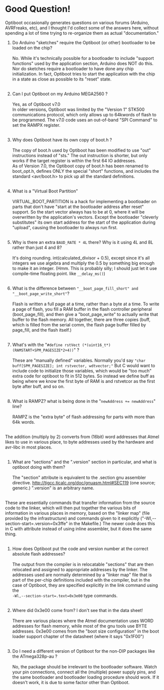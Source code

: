 # Good Question! #

Optiboot occasionally generates questions on various forums (Arduino, AVRFreaks, etc), and I thought I'd collect some of the answers here, without spending a lot of time trying to re-organize them as actual "documentation."

  1. Do Arduino "sketches" require the Optiboot (or other) bootloader to be loaded on the chip?<br><br>
 No.  While it's technically possible for a bootloader to include "support functions" used by the application section, Arduino does NOT do this.  Nor do sketches require a bootloader to have done any chip initialization.  In fact, Optiboot tries to start the application with the chip in a state as close as possible to its "reset" state.<br><br>

  1. Can I put Optiboot on my Arduino MEGA2560 ?<br><br>
  Yes, as of Optiboot v7.0<br>
In older versions, Optiboot was limited by the "Version 1" STK500 communications protocol, which only allows up to 64kwords of flash to be programmed.  The v7.0 code uses an out-of-band "SPI Command" to set the RAMPX register.<br><br>
 
  1. Why does Optiboot have its own copy of boot.h ?<br><br>
  The copy of boot.h used by Optiboot has been modified to use "out" instructions instead of "sts."  The out instruction is shorter, but only works if the target register is within the first 64 IO addresses.<br>
  As of Version 7.0, the Optiboot copy of boot.h has been renamed to boot_opt.h, defines ONLY the special "short" functions, and includes the standard \<avr/boot.h\> to pick up all the standard definitions.<br><br>
  
  1. What is a "Virtual Boot Partition"<br><br> 
 VIRTUAL\_BOOT\_PARTITION is a hack for implementing a bootloader on parts that don't have "start at the bootloader address after reset" support.  So the start vector always has to be at 0, where it will be overwritten by the application's vectors.  Except the bootloader "cleverly substitutes" its own start address for the start of the application during "upload", causing the bootloader to always run first.<br><br>
 
  1. Why is there an extra `BAUD_RATE * 4L` there? Why is it using 4L and 8L rather than just 4 and 8?<br><br>
 It's doing rounding.  int(calculated\_divisor + 0.5), except since it's all integers we use algebra and multiply the 0.5 by something big enough to make it an integer.  (Hmm.  This is probably silly; I should just let it use compile-time floating point.  like `__delay_ms()`)<br><br>
 
  1. What is the difference between `"__boot_page_fill_short" and "__boot_page_write_short"`?
<br><br>
 Flash is written a full page at a time, rather than a byte at a time.  To write a page of flash, you fill a RAM buffer in the flash controller peripheral (boot\_page\_fill), and then give a "boot\_page\_write" to actually write that buffer to the flash memory.  All together, there are three copies (buff, which is filled from the serial comm, the flash page buffer filled by page\_fill, and the flash itself.)<br><br>
 
  1. What's with the "`#define rstVect (*(uint16_t*)(RAMSTART+SPM_PAGESIZE*2+4))`" ?
<br><br>
 These are "manually defined" variables.  Normally you'd say `"char buff[SPM_PAGESIZE]; int rstvector, wdtvector;"`  But C would want to include code to initialize those variables, which would be "too much" extra code for optiboot to fit in 512 bytes.  So instead we define buff as being where we know the first byte of RAM is and rstvetcor as the first byte after buff, and so on.<br><br>
 
  1. What is RAMPZ? what is being done in the "`newAddress += newAddress`" line?
<br><br>
 RAMPZ is the "extra byte" of flash addressing for parts with more than 64k words.
 <br>
 The addition (multiply by 2) converts from (16bit) word addresses that Atmel likes to use in various place, to byte addresses used by the hardware and avr-libc in most places.
 <br><br>

  1. What are "sections" and the ".version" section in particular, and what is optiboot doing with them?
<br><br>
 The "section" attribute is equivalent to the .section gnu assembler directive.    http://tigcc.ticalc.org/doc/gnuasm.html#SEC119 (one source; generic.)  ".version" is an arbitrary name.
 <br>
 These are essentially commands that transfer information from the source code to the linker, which will then put together the various bits of information in various places in memory, based on the "linker map" (file provided by the infrastructure) and commands given to it explicitly ("-Wl,--section-start=.version=0x3ffe" in the Makefile.)  The newer code does this in C with attribute instead of using inline assembler, but it does the same thing.
 <br><br>

  1. How does Optiboot put the code and version number at the correct absolute flash addresses?
  <br><br>
 The output from the compiler is in relocatable "sections" that are then relocated and assigned to appropriate addresses by the linker.  The addresses used are normally determined by a "linker map" file that is part of the per-chip definitions included with the compiler, but in the case of Optiboot, they are specified explicitly in the link command using the <code> -Wl,--section-start=.text=0x3e00</code> type commands.<br><br>

  1. Where did 0x3e00 come from?  I don't see that in the data sheet!
  <br><br>
 There are various places where the Atmel documentation uses WORD addresses for flash memory, while most of the gnu tools use BYTE addresses.  0x3e00 comes from the "boot size configuration" in the boot loader support chapter of the datasheet (where it says "0x1F00")<br><br>

  1. Do I need a different version of Optiboot for the non-DIP packages like the ATmega328p-au ?
<br><br>
 No, the package should be irrelevant to the bootloader software.  Watch your pin connections, connect all the (multiple) power supply pins, and the same bootloader and bootloader loading procedure should work.  If it doesn't work, it is due to some factor other than Optiboot.<br><br>

  
